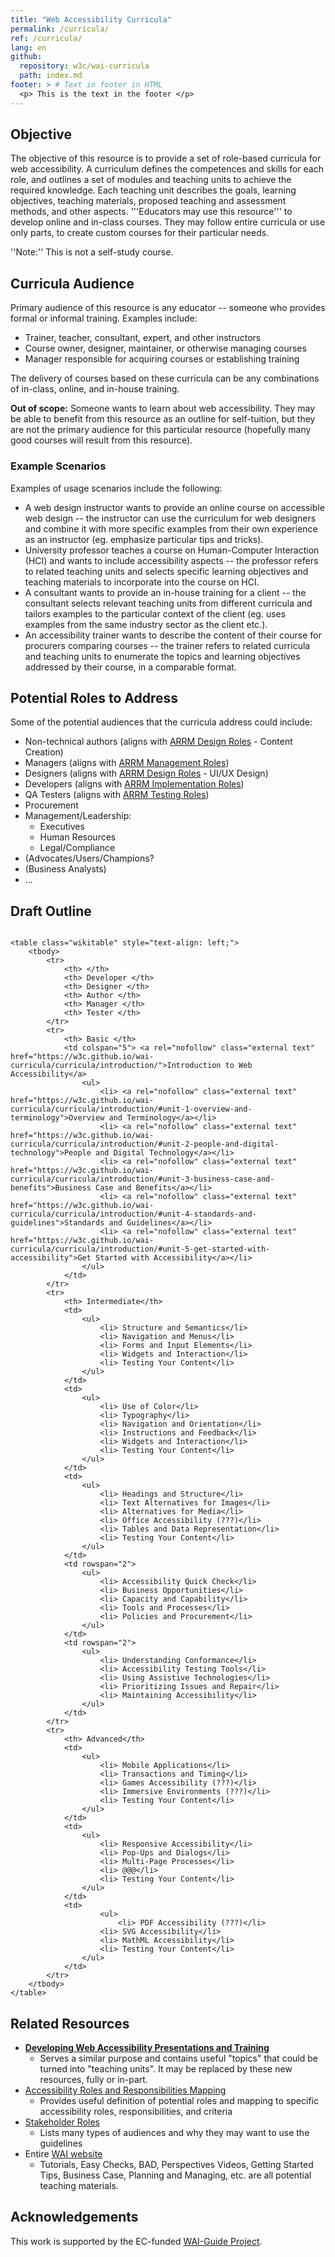 ```yaml
---
title: "Web Accessibility Curricula"
permalink: /curricula/
ref: /curricula/
lang: en
github:
  repository: w3c/wai-curricula
  path: index.md
footer: > # Text in footer in HTML
  <p> This is the text in the footer </p>
---
```


## Objective ##

The objective of this resource is to provide a set of role-based curricula for web accessibility. A curriculum defines the competences and skills for each role, and outlines a set of modules and teaching units to achieve the required knowledge. Each teaching unit describes the goals, learning objectives, teaching materials, proposed teaching and assessment methods, and other aspects. '''Educators may use this resource''' to develop online and in-class courses. They may follow entire curricula or use only parts, to create custom courses for their particular needs.

''Note:'' This is not a self-study course.

## Curricula Audience ##

Primary audience of this resource is any educator -- someone who provides formal or informal training. Examples include:

* Trainer, teacher, consultant, expert, and other instructors
* Course owner, designer, maintainer, or otherwise managing courses
* Manager responsible for acquiring courses or establishing training

The delivery of courses based on these curricula can be any combinations of in-class, online, and in-house training.

**Out of scope:** Someone wants to learn about web accessibility. They may be able to benefit from this resource as an outline for self-tuition, but they are not the primary audience for this particular resource (hopefully many good courses will result from this resource).

### Example Scenarios ###

Examples of usage scenarios include the following:

* A web design instructor wants to provide an online course on accessible web design -- the instructor can use the curriculum for web designers and combine it with more specific examples from their own experience as an instructor (eg. emphasize particular tips and tricks).
* University professor teaches a course on Human-Computer Interaction (HCI) and wants to include accessibility aspects -- the professor refers to related teaching units and selects specific learning objectives and teaching materials to incorporate into the course on HCI.
* A consultant wants to provide an in-house training for a client -- the consultant selects relevant teaching units from different curricula and tailors examples to the particular context of the client (eg. uses examples from the same industry sector as the client etc.).
* An accessibility trainer wants to describe the content of their course for procurers comparing courses -- the trainer refers to related curricula and teaching units to enumerate the topics and learning objectives addressed by their course, in a comparable format.

## Potential Roles to Address ##

Some of the potential audiences that the curricula address could include:

* Non-technical authors (aligns with [ARRM Design Roles](https://www.w3.org/WAI/EO/wiki/Role_definition_document#Design_Roles)  - Content Creation)
* Managers (aligns with [ARRM Management Roles](https://www.w3.org/WAI/EO/wiki/Role_definition_document#Management_Roles))
* Designers (aligns with [ARRM Design Roles](https://www.w3.org/WAI/EO/wiki/Role_definition_document#Design_Roles) - UI/UX Design)
* Developers (aligns with [ARRM Implementation Roles](https://www.w3.org/WAI/EO/wiki/Role_definition_document#Implementation_Roles))
* QA Testers (aligns with [ARRM Testing Roles](https://www.w3.org/WAI/EO/wiki/Role_definition_document#Testing_Roles))
* Procurement
* Management/Leadership:
	* Executives
	* Human Resources
	* Legal/Compliance
* (Advocates/Users/Champions?
* (Business Analysts)
* ...

## Draft Outline ##

````

<table class="wikitable" style="text-align: left;">
	<tbody>
		<tr>
			<th> </th>
			<th> Developer </th>
			<th> Designer </th>
			<th> Author </th>
			<th> Manager </th>
			<th> Tester </th>
		</tr>
		<tr>
			<th> Basic </th>
			<td colspan="5"> <a rel="nofollow" class="external text" href="https://w3c.github.io/wai-curricula/curricula/introduction/">Introduction to Web Accessibility</a>
				<ul>
					<li> <a rel="nofollow" class="external text" href="https://w3c.github.io/wai-curricula/curricula/introduction/#unit-1-overview-and-terminology">Overview and Terminology</a></li>
					<li> <a rel="nofollow" class="external text" href="https://w3c.github.io/wai-curricula/curricula/introduction/#unit-2-people-and-digital-technology">People and Digital Technology</a></li>
					<li> <a rel="nofollow" class="external text" href="https://w3c.github.io/wai-curricula/curricula/introduction/#unit-3-business-case-and-benefits">Business Case and Benefits</a></li>
					<li> <a rel="nofollow" class="external text" href="https://w3c.github.io/wai-curricula/curricula/introduction/#unit-4-standards-and-guidelines">Standards and Guidelines</a></li>
					<li> <a rel="nofollow" class="external text" href="https://w3c.github.io/wai-curricula/curricula/introduction/#unit-5-get-started-with-accessibility">Get Started with Accessibility</a></li>
				</ul>
			</td>
		</tr>
		<tr>
			<th> Intermediate</th>
			<td>
				<ul>
					<li> Structure and Semantics</li>
					<li> Navigation and Menus</li>
					<li> Forms and Input Elements</li>
					<li> Widgets and Interaction</li>
					<li> Testing Your Content</li>
				</ul>
			</td>
			<td>
				<ul>
					<li> Use of Color</li>
					<li> Typography</li>
					<li> Navigation and Orientation</li>
					<li> Instructions and Feedback</li>
					<li> Widgets and Interaction</li>
					<li> Testing Your Content</li>
				</ul>
			</td>
			<td>
				<ul>
					<li> Headings and Structure</li>
					<li> Text Alternatives for Images</li>
					<li> Alternatives for Media</li>
					<li> Office Accessibility (???)</li>
					<li> Tables and Data Representation</li>
					<li> Testing Your Content</li>
				</ul>
			</td>
			<td rowspan="2">
				<ul>
					<li> Accessibility Quick Check</li>
					<li> Business Opportunities</li>
					<li> Capacity and Capability</li>
					<li> Tools and Processes</li>
					<li> Policies and Procurement</li>
				</ul>
			</td>
			<td rowspan="2">
				<ul>
					<li> Understanding Conformance</li>
					<li> Accessibility Testing Tools</li>
					<li> Using Assistive Technologies</li>
					<li> Prioritizing Issues and Repair</li>
					<li> Maintaining Accessibility</li>
				</ul>
			</td>
		</tr>
		<tr>
			<th> Advanced</th>
			<td>
				<ul>
					<li> Mobile Applications</li>
					<li> Transactions and Timing</li>
					<li> Games Accessibility (???)</li>
					<li> Immersive Environments (???)</li>
					<li> Testing Your Content</li>
				</ul>
			</td>
			<td>
				<ul>
					<li> Responsive Accessibility</li>
					<li> Pop-Ups and Dialogs</li>
					<li> Multi-Page Processes</li>
					<li> @@@</li>
					<li> Testing Your Content</li>
				</ul>
			</td>
			<td>
					<ul>
						<li> PDF Accessibility (???)</li>
					<li> SVG Accessibility</li>
					<li> MathML Accessibility</li>
					<li> Testing Your Content</li>
				</ul>
			</td>
		</tr>
	</tbody>
</table>
````

## Related Resources ##

* [**Developing Web Accessibility Presentations and Training**](https://www.w3.org/WAI/teach-advocate/accessibility-training/)
	* Serves a similar purpose and contains useful "topics" that could be turned into "teaching units". It may be replaced by these new resources, fully or in-part.
* [Accessibility Roles and Responsibilities Mapping](https://www.w3.org/WAI/EO/wiki/RA11y_Matrix)
	* Provides useful definition of potential roles and mapping to specific accessibility roles, responsibilities, and criteria
* [Stakeholder Roles](https://www.w3.org/WAI/GL/task-forces/silver/wiki/Job_Stories_for_Stakeholders)
	* Lists many types of audiences and why they may want to use the guidelines
* Entire [WAI website](htps://www.w3.org/WAI/)
	* Tutorials, Easy Checks, BAD, Perspectives Videos, Getting Started Tips, Business Case, Planning and Managing, etc. are all potential teaching materials.

## Acknowledgements ##

This work is supported by the EC-funded [WAI-Guide Project](https://www.w3.org/WAI/about/projects/wai-guide/).
